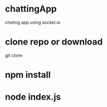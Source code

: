 # chattingApp
chating app using socket.io
# clone repo or download
  git clone
# npm  install
# node index.js
